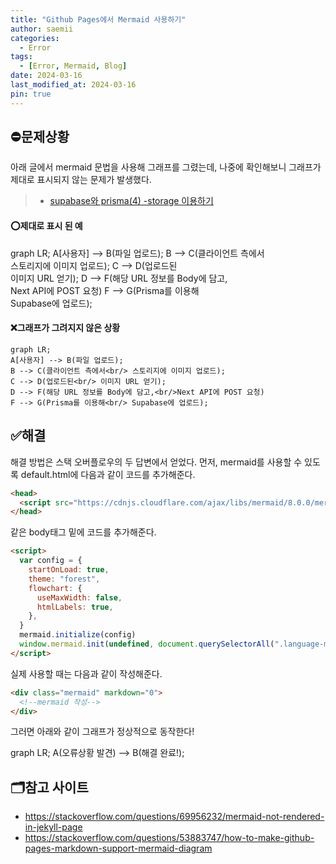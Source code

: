 ```yaml
---
title: "Github Pages에서 Mermaid 사용하기"
author: saemii
categories:
  - Error
tags:
  - [Error, Mermaid, Blog]
date: 2024-03-16
last_modified_at: 2024-03-16
pin: true
---
```


## ⛔문제상황

아래 글에서 mermaid 문법을 사용해 그래프를 그렸는데, 나중에 확인해보니 그래프가 제대로 표시되지 않는 문제가 발생했다.

> - [supabase와 prisma(4) -storage 이용하기](https://saemii-24.github.io/posts/supabase-4/)

#### ⭕제대로 표시 된 예

<div class="mermaid" markdown="0" >
graph LR;
A[사용자] --> B(파일 업로드);
B --> C(클라이언트 측에서<br/> 스토리지에 이미지 업로드);
C --> D(업로드된<br/> 이미지 URL 얻기);
D --> F(해당 URL 정보를 Body에 담고,<br/>Next API에 POST 요청)
F --> G(Prisma를 이용해<br/> Supabase에 업로드);
</div>

#### ❌그래프가 그려지지 않은 상황

```
graph LR;
A[사용자] --> B(파일 업로드);
B --> C(클라이언트 측에서<br/> 스토리지에 이미지 업로드);
C --> D(업로드된<br/> 이미지 URL 얻기);
D --> F(해당 URL 정보를 Body에 담고,<br/>Next API에 POST 요청)
F --> G(Prisma를 이용해<br/> Supabase에 업로드);
```

## ✅해결

해결 방법은 스택 오버플로우의 두 답변에서 얻었다.
먼저, mermaid를 사용할 수 있도록 default.html에 다음과 같이 코드를 추가해준다.

```html
<head>
  <script src="https://cdnjs.cloudflare.com/ajax/libs/mermaid/8.0.0/mermaid.min.js"></script>
</head>
```

같은 body태그 밑에 코드를 추가해준다.

```html
<script>
  var config = {
    startOnLoad: true,
    theme: "forest",
    flowchart: {
      useMaxWidth: false,
      htmlLabels: true,
    },
  }
  mermaid.initialize(config)
  window.mermaid.init(undefined, document.querySelectorAll(".language-mermaid"))
</script>
```

실제 사용할 때는 다음과 같이 작성해준다.

```html
<div class="mermaid" markdown="0">
  <!--mermaid 작성-->
</div>
```

그러면 아래와 같이 그래프가 정상적으로 동작한다!

<div class="mermaid" markdown="0">
  graph LR;
  A(오류상황 발견) --> B(해결 완료!);
</div>

## 🗂️참고 사이트

- <https://stackoverflow.com/questions/69956232/mermaid-not-rendered-in-jekyll-page>
- <https://stackoverflow.com/questions/53883747/how-to-make-github-pages-markdown-support-mermaid-diagram>

